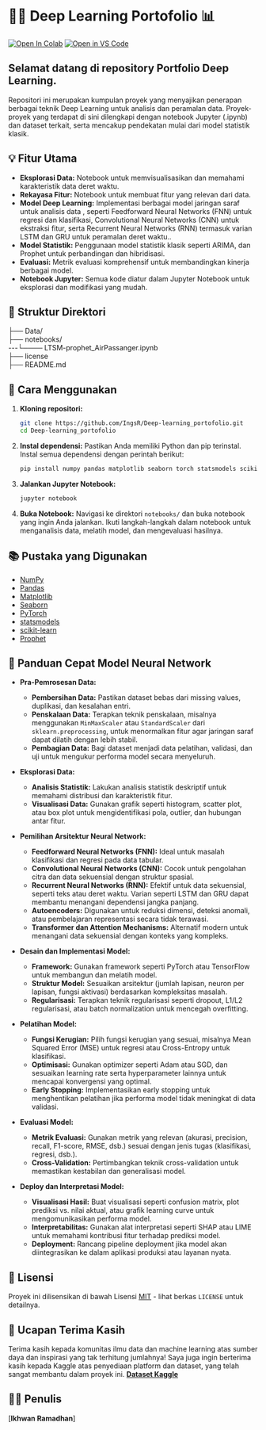 # 🧠🤖 Deep Learning Portofolio 📊

[![Open In Colab](https://colab.research.google.com/assets/colab-badge.svg)](https://colab.research.google.com/github/USERNAME/Neural-Network-Time-Series)
[![Open in VS Code](https://img.shields.io/badge/Open%20in%20VS%20Code-blue?style=flat-square&logo=visual-studio-code)](https://vscode.dev/github/USERNAME/Neural-Network-Time-Series)

## Selamat datang di repository Portfolio Deep Learning. 
Repositori ini merupakan kumpulan proyek yang menyajikan penerapan berbagai teknik Deep Learning untuk analisis dan peramalan data. Proyek-proyek yang terdapat di sini dilengkapi dengan notebook Jupyter (.ipynb) dan dataset terkait, serta mencakup pendekatan mulai dari model statistik klasik.


## 💡 Fitur Utama

*   **Eksplorasi Data:**  Notebook untuk memvisualisasikan dan memahami karakteristik data deret waktu.
*   **Rekayasa Fitur:**  Notebook untuk membuat fitur yang relevan dari data.
*   **Model Deep Learning:**  Implementasi berbagai model jaringan saraf untuk analisis data , seperti Feedforward Neural Networks (FNN) untuk regresi dan klasifikasi, Convolutional Neural Networks (CNN) untuk ekstraksi fitur, serta Recurrent Neural Networks (RNN) termasuk varian LSTM dan GRU untuk peramalan deret waktu..
*   **Model Statistik:**  Penggunaan model statistik klasik seperti ARIMA, dan Prophet untuk perbandingan dan hibridisasi.
*   **Evaluasi:**  Metrik evaluasi komprehensif untuk membandingkan kinerja berbagai model.
*   **Notebook Jupyter:**  Semua kode diatur dalam Jupyter Notebook untuk eksplorasi dan modifikasi yang mudah.



## 📂 Struktur Direktori

├── Data/        
├── notebooks/        
---└──── LTSM-prophet_AirPassanger.ipynb         
├── license         
├── README.md             


## 🚀 Cara Menggunakan

1.  **Kloning repositori:**

    ```bash
    git clone https://github.com/IngsR/Deep-learning_portofolio.git
    cd Deep-learning_portofolio
    ```

2.  **Instal dependensi:** Pastikan Anda memiliki Python dan pip terinstal. Instal semua dependensi dengan perintah berikut:

    ```bash
    pip install numpy pandas matplotlib seaborn torch statsmodels scikit-learn prophet
    ```

3.  **Jalankan Jupyter Notebook:**

    ```bash
    jupyter notebook
    ```

4.  **Buka Notebook:** Navigasi ke direktori `notebooks/` dan buka notebook yang ingin Anda jalankan.  Ikuti langkah-langkah dalam notebook untuk menganalisis data, melatih model, dan mengevaluasi hasilnya.

## 📚 Pustaka yang Digunakan

*   [NumPy](https://numpy.org/)
*   [Pandas](https://pandas.pydata.org/)
*   [Matplotlib](https://matplotlib.org/)
*   [Seaborn](https://seaborn.pydata.org/)
*   [PyTorch](https://pytorch.org/)
*   [statsmodels](https://www.statsmodels.org/stable/index.html)
*   [scikit-learn](https://scikit-learn.org/stable/)
*   [Prophet](https://facebook.github.io/prophet/)

## 📝 Panduan Cepat Model Neural Network

- **Pra-Pemrosesan Data:**
  - **Pembersihan Data:** Pastikan dataset bebas dari missing values, duplikasi, dan kesalahan entri.
  - **Penskalaan Data:** Terapkan teknik penskalaan, misalnya menggunakan `MinMaxScaler` atau `StandardScaler` dari `sklearn.preprocessing`, untuk menormalkan fitur agar jaringan saraf dapat dilatih dengan lebih stabil.
  - **Pembagian Data:** Bagi dataset menjadi data pelatihan, validasi, dan uji untuk mengukur performa model secara menyeluruh.

- **Eksplorasi Data:**
  - **Analisis Statistik:** Lakukan analisis statistik deskriptif untuk memahami distribusi dan karakteristik fitur.
  - **Visualisasi Data:** Gunakan grafik seperti histogram, scatter plot, atau box plot untuk mengidentifikasi pola, outlier, dan hubungan antar fitur.

- **Pemilihan Arsitektur Neural Network:**
  - **Feedforward Neural Networks (FNN):** Ideal untuk masalah klasifikasi dan regresi pada data tabular.
  - **Convolutional Neural Networks (CNN):** Cocok untuk pengolahan citra dan data sekuensial dengan struktur spasial.
  - **Recurrent Neural Networks (RNN):** Efektif untuk data sekuensial, seperti teks atau deret waktu. Varian seperti LSTM dan GRU dapat membantu menangani dependensi jangka panjang.
  - **Autoencoders:** Digunakan untuk reduksi dimensi, deteksi anomali, atau pembelajaran representasi secara tidak terawasi.
  - **Transformer dan Attention Mechanisms:** Alternatif modern untuk menangani data sekuensial dengan konteks yang kompleks.

- **Desain dan Implementasi Model:**
  - **Framework:** Gunakan framework seperti PyTorch atau TensorFlow untuk membangun dan melatih model.
  - **Struktur Model:** Sesuaikan arsitektur (jumlah lapisan, neuron per lapisan, fungsi aktivasi) berdasarkan kompleksitas masalah.
  - **Regularisasi:** Terapkan teknik regularisasi seperti dropout, L1/L2 regularisasi, atau batch normalization untuk mencegah overfitting.

- **Pelatihan Model:**
  - **Fungsi Kerugian:** Pilih fungsi kerugian yang sesuai, misalnya Mean Squared Error (MSE) untuk regresi atau Cross-Entropy untuk klasifikasi.
  - **Optimisasi:** Gunakan optimizer seperti Adam atau SGD, dan sesuaikan learning rate serta hyperparameter lainnya untuk mencapai konvergensi yang optimal.
  - **Early Stopping:** Implementasikan early stopping untuk menghentikan pelatihan jika performa model tidak meningkat di data validasi.

- **Evaluasi Model:**
  - **Metrik Evaluasi:** Gunakan metrik yang relevan (akurasi, precision, recall, F1-score, RMSE, dsb.) sesuai dengan jenis tugas (klasifikasi, regresi, dsb.).
  - **Cross-Validation:** Pertimbangkan teknik cross-validation untuk memastikan kestabilan dan generalisasi model.

- **Deploy dan Interpretasi Model:**
  - **Visualisasi Hasil:** Buat visualisasi seperti confusion matrix, plot prediksi vs. nilai aktual, atau grafik learning curve untuk mengomunikasikan performa model.
  - **Interpretabilitas:** Gunakan alat interpretasi seperti SHAP atau LIME untuk memahami kontribusi fitur terhadap prediksi model.
  - **Deployment:** Rancang pipeline deployment jika model akan diintegrasikan ke dalam aplikasi produksi atau layanan nyata.


## 📝 Lisensi

Proyek ini dilisensikan di bawah Lisensi [MIT](LICENSE) - lihat berkas `LICENSE` untuk detailnya.

## 🙏 Ucapan Terima Kasih

Terima kasih kepada komunitas ilmu data dan machine learning atas sumber daya dan inspirasi yang tak terhitung jumlahnya!
Saya juga ingin berterima kasih kepada Kaggle atas penyediaan platform dan dataset, yang telah sangat membantu dalam proyek ini. [**Dataset Kaggle**](https://www.kaggle.com/datasets)


## 🧑‍💻 Penulis
[**Ikhwan Ramadhan**]
